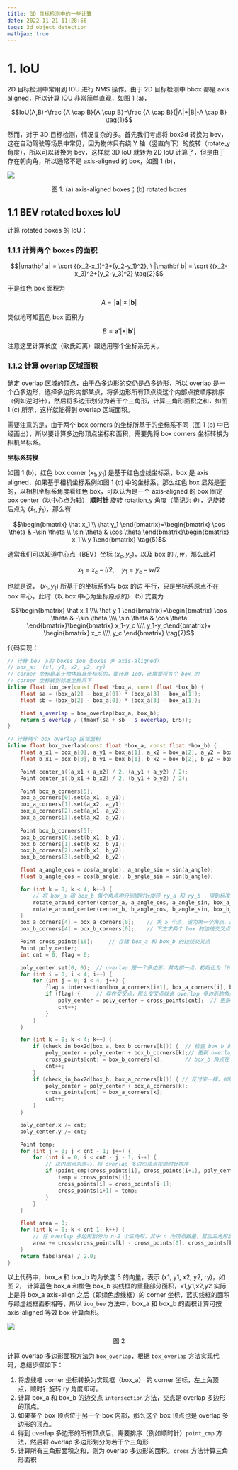 ```yaml
---
title: 3D 目标检测中的一些计算
date: 2022-11-21 11:28:56
tags: 3d object detection
mathjax: true
---
```


# 1. IoU

2D 目标检测中常用到 IOU 进行 NMS 操作。由于 2D 目标检测中 bbox 都是 axis aligned，所以计算 IOU 非常简单直观，如图 1 (a)，

$$IoU(A,B)=\frac {A \cap B}{A \cup B}=\frac {A \cap B}{|A|+|B|-A \cap B} \tag{1}$$

然而，对于 3D 目标检测，情况复杂的多。首先我们考虑将 box3d 转换为 bev，这在自动驾驶等场景中常见，因为物体只有绕 Y 轴（竖直向下）的旋转（rotate_y 角度），所以可以转换为 bev，这样就 3D IoU 就转为 2D IoU 计算了，但是由于存在朝向角，所以通常不是 axis-aligned 的 box，如图 1 (b)，

![](/images/obj_det/3d/utils_1.png)
<center>图 1. (a) axis-aligned boxes；(b) rotated boxes</center>

## 1.1 BEV rotated boxes IoU

计算 rotated boxes 的 IoU：

### 1.1.1 计算两个 boxes 的面积

$$|\mathbf a| = \sqrt {(x_2-x_1)^2+(y_2-y_1)^2}, \ |\mathbf b| = \sqrt {(x_2-x_3)^2+(y_2-y_3)^2} \tag{2}$$

于是红色 box 面积为

$$A=|\mathbf a|\times |\mathbf b| \tag{3}$$

类似地可知蓝色 box 面积为

$$B=\mathbf a'|\times |\mathbf b'| \tag{4}$$

注意这里计算长度（欧氏距离）跟选用哪个坐标系无关。

### 1.1.2 计算 overlap 区域面积

确定 overlap 区域的顶点，由于凸多边形的交仍是凸多边形，所以 overlap 是一个凸多边形，选择多边形内部某点，将多边形所有顶点绕这个内部点按顺序排序（例如逆时针），然后将多边形划分为若干个三角形，计算三角形面积之和，如图 1 (c) 所示，这样就能得到 overlap 区域面积。

需要注意的是，由于两个 box corners 的坐标所基于的坐标系不同（图 1 (b) 中已经画出），所以要计算多边形顶点坐标和面积，需要先将 box corners 坐标转换为相机坐标系。


**坐标系转换**

如图 1 (b)，红色 box corner $(x_1, y_1)$ 是基于红色虚线坐标系，box 是 axis aligned，如果基于相机坐标系例如图 1 (c) 中的坐标系，那么红色 box 显然是歪的，以相机坐标系角度看红色 box，可以认为是一个 axis-aligned 的 box 固定 box center（以中心点为轴） **顺时针** 旋转 rotation_y 角度（简记为 $\theta$），记旋转后点为 $(\hat x_1, \hat y_1)$，那么有

$$\begin{bmatrix} \hat x_1 \\ \hat y_1 \end{bmatrix}=\begin{bmatrix} \cos \theta & -\sin \theta \\ \sin \theta & \cos \theta \end{bmatrix}\begin{bmatrix} x_1 \\ y_1\end{bmatrix} \tag{5}$$


通常我们可以知道中心点（BEV）坐标 $(x_c, y_c)$，以及 box 的 $l, w$，那么此时

$$x_1 = x_c - l / 2, \quad y_1 = y_c - w / 2 \tag{6}$$

也就是说， $(x_1, y_1)$ 所基于的坐标系仍与 box 的边 平行，只是坐标系原点不在 box 中心，此时（以 box 中心为坐标原点的） (5) 式变为

$$\begin{bmatrix} \hat x_1 \\\\ \hat y_1 \end{bmatrix}=\begin{bmatrix} \cos \theta & -\sin \theta \\\\ \sin \theta & \cos \theta \end{bmatrix}\begin{bmatrix} x_1-y_c \\\\ y_1-y_c\end{bmatrix}+ \begin{bmatrix} x_c \\\\ y_c \end{bmatrix} \tag{7}$$

代码实现：

```c++
// 计算 bev 下的 boxes iou（boxes 非 axis-aligned）
// box_a:  (x1, y1, x2, y2, ry)
// corner 坐标是基于物体自身坐标系的，要计算 IoU，还需要将各个 box 的
// corner 坐标转到标准坐标系下
inline float iou_bev(const float *box_a, const float *box_b) {
    float sa = (box_a[2] - box_a[0]) * (box_a[3] - box_a[1]);
    float sb = (box_b[2] - box_a[0]) * (box_a[3] - box_a[1]);

    float s_overlap = box_overlap(box_a, box_b);
    return s_overlap / (fmaxf(sa + sb - s_oveerlap, EPS));
}

// 计算两个 box overlap 区域面积
inline float box_overlap(const float *box_a, const float *box_b) {
    float a_x1 = box_a[0], a_y1 = box_a[1], a_x2 = box_a[2], a_y2 = box_a[3], a_angle = box_a[4];
    float b_x1 = box_b[0], b_y1 = box_b[1], b_x2 = box_b[2], b_y2 = box_b[3], b_angle = box_b[4];

    Point center_a((a_x1 + a_x2) / 2, (a_y1 + a_y2) / 2);
    Point center_b((b_x1 + b_x2) / 2, (b_y1 + b_y2) / 2);

    Point box_a_corners[5];
    box_a_corners[0].set(a_x1, a_y1);
    box_a_corners[1].set(a_x2, a_y1);
    box_a_corners[2].set(a_x1, a_y2);
    box_a_corners[3].set(a_x2, a_y2);
    
    Point box_b_corners[5];
    box_b_corners[0].set(b_x1, b_y1);
    box_b_corners[1].set(b_x2, b_y1);
    box_b_corners[2].set(b_x1, b_y2);
    box_b_corners[3].set(b_x2, b_y2);

    float a_angle_cos = cos(a_angle), a_angle_sin = sin(a_angle);
    float b_angle_cos = cos(b_angle), b_angle_sin = sin(b_angle);

    for (int k = 0; k < 4; k++) {
        // 将 box_a 和 box_b 每个角点均分别顺时针旋转 ry_a 和 ry_b ，得到标准坐标系下的角点坐标
        rotate_around_center(center_a, a_angle_cos, a_angle_sin, box_a_corners[k]);
        rotate_around_center(center_b, b_angle_cos, b_angle_sin, box_b_corners[k]);
    }
    box_a_corners[4] = box_a_corners[0];    // 第 5 个点，设为第一个角点，这样就形成一个闭环
    box_b_corners[4] = box_b_corners[0];    // 下方求两个 box 的边线交叉点，需要用到这个点

    Point cross_points[16];     // 存储 box_a 和 box_b 的边线交叉点
    Point poly_center;
    int cnt = 0, flag = 0;

    poly_center.set(0, 0);  // overlap 是一个多边形，其内部一点，初始化为 (0, 0)
    for (int i = 0; i < 4; i++) {
        for (int j = 0; i < 4; j++) {
            flag = intersection(box_a_corners[i+1], box_a_corners[i], box_b_corners[j+1], box_b_corners[j], cross_points[cnt]);
            if (flag) {     // 存在交叉点，那么交叉点就说 overlap 多边形的角点
                poly_center = poly_center + cross_points[cnt];  // 更新 overlap 多边形内部点坐标
                cnt++;
            }
        }
    }

    for (int k = 0; k < 4; k++) {
        if (check_in_box2d(box_a, box_b_corners[k])) {  // 检查 box_b 的角点是否位于 box_a 内部
            poly_center = poly_center + box_b_corners[k];// 更新 overlap 多边形内部点坐标
            cross_points[cnt] = box_b_corners[k];       // box_b 角点在 box_a 内部，那么这个角点也是 overlap 多边形的角点
            cnt++;
        }
        if (check_in_box2d(box_b, box_a_corners[k])) { // 反过来一样，如果 box_a 角点在 box_b 内部，那么这个角点也是 overlap 多边形的角点
            poly_center = poly_center + box_a_corners[k];
            cross_points[cnt] = box_a_corners[k];
            cnt++;
        }
    }

    poly_center.x /= cnt;
    poly_center.y /= cnt;

    Point temp;
    for (int j = 0; j < cnt - 1; j++) {
        for (int i = 0; i < cnt - j - 1; i++) {
            // 以内部点为原心，将 overlap 多边形顶点按顺时针排序
            if (point_cmp(cross_points[i], cross_points[i+1], poly_center)) {
                temp = cross_points[i];
                cross_points[i] = cross_points[i+1];
                cross_points[i+1] = temp;
            }
        }
    }

    float area = 0;
    for (int k = 0; k < cnt-1; k++) {
        // 将 overlap 多边形划分为 n-2 个三角形，其中 n 为顶点数量，累加三角形面积得到多边形面积
        area += cross(cross_points[k] - cross_points[0], cross_points[k+1] - cross_points[0])
    }
    return fabs(area) / 2.0;
}
```

以上代码中，box_a 和 box_b 均为长度 5 的向量，表示 (x1, y1, x2, y2, ry)，如图 2， 计算蓝色 box_a 和橙色 box_b 实线框的重叠部分面积，x1,y1,x2,y2 实际上是将 box_a  axis-align 之后（即绿色虚线框）的 corner 坐标，蓝实线框的面积与绿虚线框面积相等，所以 `iou_bev` 方法中，box_a 和 box_b 的面积计算可按 axis-aligned 等效 box 计算面积。

![](/images/obj_det/3d/utils_2.png)
<center>图 2</center>

计算 overlap 多边形面积方法为 `box_overlap`，根据 `box_overlap` 方法实现代码，总结步骤如下：

1. 将虚线框 corner 坐标转换为实现框（box_a） 的 corner 坐标，左上角顶点，顺时针旋转 ry 角度即可。
2. 计算 box_a 和 box_b 的边交点 `intersection` 方法，交点是 overlap 多边形的顶点。
3. 如果某个 box 顶点位于另一个 box 内部，那么这个 box 顶点也是 overlap 多边形的顶点。
4. 得到 overlap 多边形的所有顶点后，需要排序（例如顺时针）`point_cmp` 方法，然后将 overlap 多边形划分为若干个三角形
5. 计算所有三角形面积之和，则为 overlap 多边形的面积。`cross` 方法计算三角形面积

